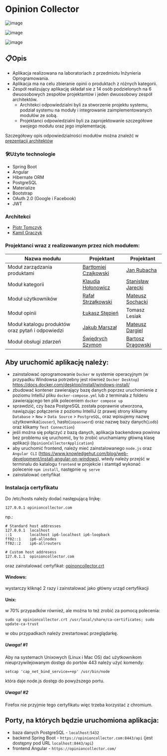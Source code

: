 # Opinion Collector
![image](https://user-images.githubusercontent.com/101710065/233845101-195b4e56-fbdb-44b8-9fbf-f33e225f0137.png)

![image](https://user-images.githubusercontent.com/101710065/233845136-33385c19-3664-4d8c-b06b-e77f2906d489.png)

![image](https://user-images.githubusercontent.com/101710065/233845574-f3dc454f-9784-4e05-88a6-e43eb8c1980f.png)


## :clipboard:Opis
- Aplikacja realizowana na laboratoriach z przedmiotu Inżynieria Oprogramowania.
- Aplikacja ma na celu zbieranie opinii o produktach z różnych kategorii.
- Zespół realizujący aplikację składał sie z 14 osób podzielonych na 6 dwuosobowych zespołów projektantów i jeden dwuosobowy zespół architektów.
  - Architekci odpowiedzialni byli za stworzenie projektu systemu, podział systemu na moduły i integrowanie zaimplementowanych modułów ze sobą.
  - Projektanci odpowiedzialni byli za zaprojektowanie szczegółowe swojego modułu oraz jego implementację.

Szczegółowy opis odpowiedzialności modułów można znaleźć w [prezentacji architektów](https://docs.google.com/presentation/d/1gJLK1fOHmTmXDPFg25hWTcFlB06_Zm_l1iuSYqm3Dr4/edit?usp=sharing)

### 🛠Użyte technologie
- Spring Boot
- Angular
- Hibernate ORM
- PostgreSQL
- Materialize
- Bootstrap
- OAuth 2.0 (Google i Facebook)
- JWT

### Architekci
- [Piotr Tomczyk](https://github.com/tomczykp)
- [Kamil Graczyk](https://github.com/St0n3k)
### Projektanci wraz z realizowanym przez nich modułem:
|Nazwa modułu|Projektant|Projektant|
|-|-|-|
|Moduł zarządzania produktami|[Bartłomiej Czajkowski](https://github.com/AverageCoffeeEnjoyer)|[Jan Rubacha](https://github.com/Firedog01)|
|Moduł kategorii|[Klaudia Hołonowicz](https://github.com/alice4book)|[Stanisław Jarecki](https://github.com/StanislawJ2)|
|Moduł użytkowników|[Rafał Strzałkowski](https://github.com/rstrzalkowski)|[Mateusz Sochacki](https://github.com/236652)|
|Moduł opinii|[Łukasz Stępień](https://github.com/Lukasz0104)|Tomasz Lesiak|
|Moduł katalogu produktów oraz pytań i odpowiedzi|[Jakub Marszał](https://github.com/jcoby99)|[Mateusz Dargiel](https://github.com/Remuluson2)|
|Moduł obsługi zdarzeń|[Świędrych Szymon](https://github.com/S1NU5-P1)|[Bartosz Drągowski](https://github.com/bortok1)|

## Aby uruchomić aplikację należy:

- zainstalować oprogramowanie `Docker` w systemie operacyjnym (w przypadku Windowsa potrzebny jest
  również `Docker Desktop`) https://docs.docker.com/desktop/install/windows-install/
- zbudować kontener zawierający bazę danych poprzez uruchomienie z poziomu IntelliJ pliku `docker-compose.yml` lub z
  terminala z folderu zawierającego ten plik poleceniem `docker compose up`
- sprawdzić, czy baza PostgreSQL została poprawnie utworzona, nawiązując połączenie z poziomu IntelliJ (z prawej strony
  klikamy `Database` > `New` > `Data Source` > `PostgreSQL`, oraz wpisujemy nazwę użytkownika(`iouser`),
  hasło(`iopassword`) oraz nazwę bazy danych(`iodb`) oraz klikamy `Test Connection`)
- jeśli można się połączyć z bazą danych, aplikacja backendowa powinna bez problemu się uruchomić, by to zrobić
  uruchamiamy główną klasę aplikacji (`OpinionCollectorApplication`)
- aby uruchomić frontend, należy mieć zainstalowanego `node.js`
  oraz `Angular CLI` (https://www.knowledgehut.com/blog/web-development/install-angular-on-windows), wtedy należy
  przejść w terminalu do katalogu `frontend` w projekcie i stamtąd wykonać polecenie `npm install`, następnie `ng serve`
- zainstalować certyfikat
### Instalacja certyfikatu
Do /etc/hosts należy dodać następującą linjkę:

```127.0.0.1 opinioncollector.com```

np.:

```
# Standard host addresses
127.0.0.1  localhost
::1        localhost ip6-localhost ip6-loopback
ff02::1    ip6-allnodes
ff02::2    ip6-allrouters

# Custom host addresess
127.0.1.1  opinioncollector.com
```

oraz zainstalować certyfikat:
[opinoncollector.crt](res/opinioncollector.crt)

#### Windows:
  wystarczy kliknąć 2 razy i zainstalować jako główny urząd certyfikacji
#### Unix:
  w 70% przypadków również, ale można to też zrobić za pomocą polecenia:

  ```sudo cp opinioncollector.crt /usr/local/share/ca-certificates; sudo update-ca-trust```

w obu przypadkach należy zrestartować przeglądarkę.

##### Uwaga! #1

Aby na systemach Unixowych (Linux i Mac OS) dać użytkownikom nieuprzywilejowanym dostęp do portów 443 należy użyć komendy:

```setcap 'cap_net_bind_service=+ep' /usr/bin/node```

która daje node.js dostęp do powyższego portu.

##### Uwaga! #2

Firefox nie przyjmie tego certyfikatu więc trzeba korzystać z chromium.

## Porty, na których będzie uruchomiona aplikacja:

- baza danych PostgreSQL - `localhost`:`5432`
- backend Spring Boot - `https://opinioncollector.com:8443/api` (jest dostępny pod URL `localhost:8443/api`)
- frontend Angular - `https://opinioncollector.com/`
